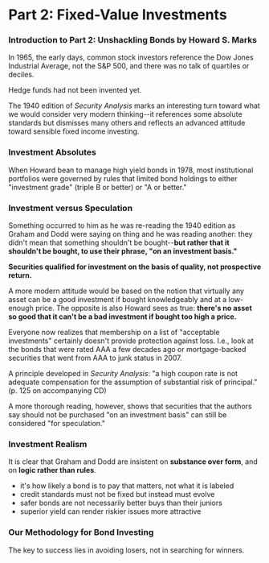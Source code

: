 # Part 2: Fixed-Value Investments

### Introduction to Part 2: Unshackling Bonds by Howard S. Marks

In 1965, the early days, common stock investors reference the  Dow Jones Industrial Average, not the S&P 500, and there was no talk of quartiles or deciles.

Hedge funds had not been invented yet.

The 1940 edition of *Security Analysis* marks an interesting turn toward what we would consider very modern thinking--it references some absolute standards but dismisses many others and reflects an advanced attitude toward sensible fixed income investing.

### Investment Absolutes

When Howard bean to manage high yield bonds in 1978, most institutional portfolios were governed by rules that limited bond holdings to either "investment grade" (triple B or better) or "A or better."

### Investment versus Speculation

Something occurred to him as he was re-reading the 1940 edition as Graham and Dodd were saying on thing and he was reading another: they didn't mean that something shouldn't be bought--**but rather that it shouldn't be bought, to use their phrase, "on an investment basis."**

**Securities qualified for investment on the basis of quality, not prospective return.**

A more modern attitude would be based on the notion that virtually any asset can be a good investment if bought knowledgeably and at a low-enough price. The opposite is also Howard sees as true: **there's no asset so good that it can't be a bad investment if bought too high a price.**

Everyone now realizes that membership on a list of "acceptable investments" certainly doesn't provide protection against loss. I.e., look at the bonds that were rated AAA a few decades ago or mortgage-backed securities that went from AAA to junk status in 2007.

A principle developed in *Security Analysis*: "a high coupon rate is not adequate compensation for the assumption of substantial risk of principal." (p. 125 on accompanying CD)

A more thorough reading, however, shows that securities that the authors say should not be purchased "on an investment basis" can still be considered "for speculation."

### Investment Realism

It is clear that Graham and Dodd are insistent on **substance over form**, and on **logic rather than rules**.

- it's how likely a bond is to pay that matters, not what it is labeled
- credit standards must not be fixed but instead must evolve
- safer bonds are not necessarily better buys than their juniors
- superior yield can render riskier issues more attractive

### Our Methodology for Bond Investing

The key to success lies in avoiding losers, not in searching for winners.